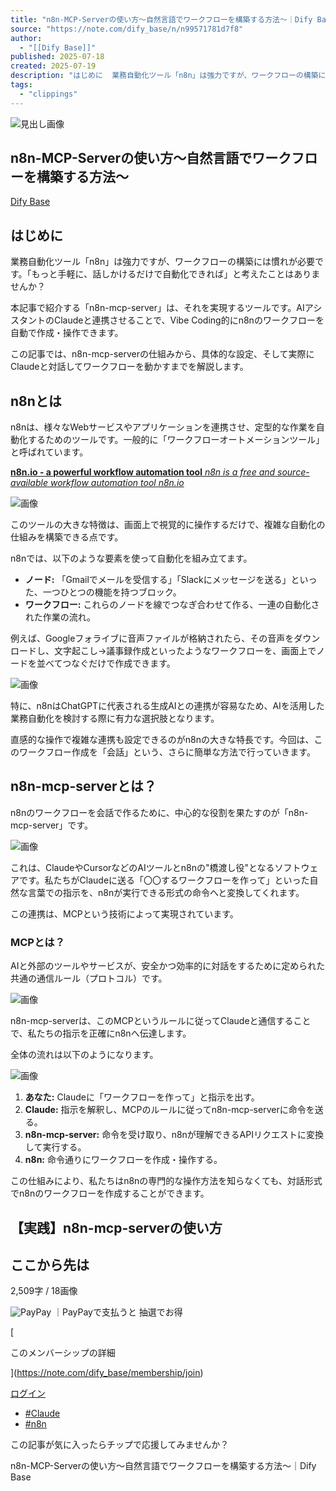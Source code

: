 ```yaml
---
title: "n8n-MCP-Serverの使い方〜自然言語でワークフローを構築する方法〜｜Dify Base"
source: "https://note.com/dify_base/n/n99571781d7f8"
author:
  - "[[Dify Base]]"
published: 2025-07-18
created: 2025-07-19
description: "はじめに  業務自動化ツール「n8n」は強力ですが、ワークフローの構築には慣れが必要です。「もっと手軽に、話しかけるだけで自動化できれば」と考えたことはありませんか？  本記事で紹介する「n8n-mcp-server」は、それを実現するツールです。AIアシスタントのClaudeと連携させることで、Vibe Coding的にn8nのワークフローを自動で作成・操作できます。  この記事では、n8n-mcp-serverの仕組みから、具体的な設定、そして実際にClaudeと対話してワークフローを動かすまでを解説します。   n8nとは  n8nは、様々なWebサービスやアプリケーションを連携"
tags:
  - "clippings"
---
```

![見出し画像](https://assets.st-note.com/production/uploads/images/202891274/rectangle_large_type_2_898406c304877e9a554060e6b3f14f01.png?width=1200)

## n8n-MCP-Serverの使い方〜自然言語でワークフローを構築する方法〜

[Dify Base](https://note.com/dify_base)

## はじめに

業務自動化ツール「n8n」は強力ですが、ワークフローの構築には慣れが必要です。「もっと手軽に、話しかけるだけで自動化できれば」と考えたことはありませんか？

本記事で紹介する「n8n-mcp-server」は、それを実現するツールです。AIアシスタントのClaudeと連携させることで、Vibe Coding的にn8nのワークフローを自動で作成・操作できます。

この記事では、n8n-mcp-serverの仕組みから、具体的な設定、そして実際にClaudeと対話してワークフローを動かすまでを解説します。

## n8nとは

n8nは、様々なWebサービスやアプリケーションを連携させ、定型的な作業を自動化するためのツールです。一般的に「ワークフローオートメーションツール」と呼ばれています。

[**n8n.io - a powerful workflow automation tool** *n8n is a free and source-available workflow automation tool* *n8n.io*](https://n8n.io/)

![画像](https://assets.st-note.com/img/1752396351-2RSh7UawWzmyjGeOCQ4poA0M.png?width=1200)

このツールの大きな特徴は、画面上で視覚的に操作するだけで、複雑な自動化の仕組みを構築できる点です。

n8nでは、以下のような要素を使って自動化を組み立てます。

- **ノード:** 「Gmailでメールを受信する」「Slackにメッセージを送る」といった、一つひとつの機能を持つブロック。
- **ワークフロー:** これらのノードを線でつなぎ合わせて作る、一連の自動化された作業の流れ。

例えば、Googleフォライブに音声ファイルが格納されたら、その音声をダウンロードし、文字起こし→議事録作成といったようなワークフローを、画面上でノードを並べてつなぐだけで作成できます。

![画像](https://assets.st-note.com/img/1752396351-OpTh1D25BHEmeFCgMI0dP7tL.png?width=1200)

特に、n8nはChatGPTに代表される生成AIとの連携が容易なため、AIを活用した業務自動化を検討する際に有力な選択肢となります。

直感的な操作で複雑な連携も設定できるのがn8nの大きな特長です。今回は、このワークフロー作成を「会話」という、さらに簡単な方法で行っていきます。

## n8n-mcp-serverとは？

n8nのワークフローを会話で作るために、中心的な役割を果たすのが「n8n-mcp-server」です。

![画像](https://assets.st-note.com/img/1752396558-c0g8xuiA6Xs2ty4qkWBeampT.png?width=1200)

これは、ClaudeやCursorなどのAIツールとn8nの"橋渡し役"となるソフトウェアです。私たちがClaudeに送る「〇〇するワークフローを作って」といった自然な言葉での指示を、n8nが実行できる形式の命令へと変換してくれます。

この連携は、MCPという技術によって実現されています。

### MCPとは？

AIと外部のツールやサービスが、安全かつ効率的に対話をするために定められた共通の通信ルール（プロトコル）です。

![画像](https://assets.st-note.com/img/1752396708-QJk6BuPVSG9zDFEU27TjbOiH.png?width=1200)

n8n-mcp-serverは、このMCPというルールに従ってClaudeと通信することで、私たちの指示を正確にn8nへ伝達します。

全体の流れは以下のようになります。

![画像](https://assets.st-note.com/img/1752397029-sCApWtI8keVhTJ2ql0ownKbf.png?width=1200)

1. **あなた:** Claudeに「ワークフローを作って」と指示を出す。
2. **Claude:** 指示を解釈し、MCPのルールに従ってn8n-mcp-serverに命令を送る。
3. **n8n-mcp-server:** 命令を受け取り、n8nが理解できるAPIリクエストに変換して実行する。
4. **n8n:** 命令通りにワークフローを作成・操作する。

この仕組みにより、私たちはn8nの専門的な操作方法を知らなくても、対話形式でn8nのワークフローを作成することができます。

## 【実践】n8n-mcp-serverの使い方

## ここから先は

2,509字 / 18画像

![PayPay](https://assets.st-note.com/poc-image/manual/note-common-images/production/svg/paypay-icon.svg) ｜PayPayで支払うと 抽選でお得

[

このメンバーシップの詳細

](https://note.com/dify_base/membership/join)

[ログイン](https://note.com/login?redirectPath=%2Fdify_base%2Fn%2Fn99571781d7f8)

- [
	#Claude
	](https://note.com/hashtag/Claude)
- [
	#n8n
	](https://note.com/hashtag/n8n)

この記事が気に入ったらチップで応援してみませんか？

n8n-MCP-Serverの使い方〜自然言語でワークフローを構築する方法〜｜Dify Base
